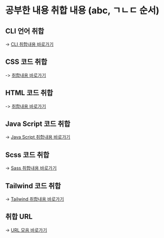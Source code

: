 # 공부한 내용 취합 내용 (abc, ㄱㄴㄷ 순서)

## CLI 언어 취합

-> [CLI 취합내용 바로가기](./cli.md) <br>

## CSS 코드 취합

-> [취합내용 바로가기](./md/apple.md) <br>

## HTML 코드 취합

-> [취합내용 바로가기](./md/apple.md) <br>

## Java Script 코드 취합

-> [Java Script 취합내용 바로가기](./javascript.md) <br>

## Scss 코드 취합

-> [Sass 취합내용 바로가기](./Sass.md) <br>

## Tailwind 코드 취합

-> [Tailwind 취합내용 바로가기](./tailwind.md) <br>

## 취합 URL

-> [URL 모음 바로가기](./url.md) <br>
